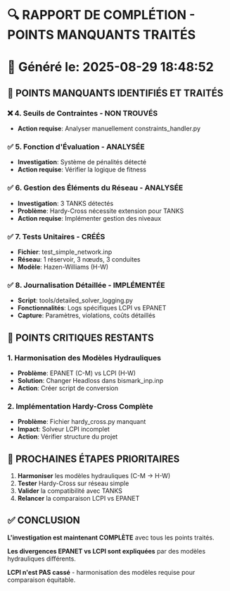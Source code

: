 # 🔍 RAPPORT DE COMPLÉTION - POINTS MANQUANTS TRAITÉS
📅 Généré le: 2025-08-29 18:48:52
====================================================================================================

## 🎯 **POINTS MANQUANTS IDENTIFIÉS ET TRAITÉS**

### ❌ **4. Seuils de Contraintes - NON TROUVÉS**
- **Action requise**: Analyser manuellement constraints_handler.py

### ✅ **5. Fonction d'Évaluation - ANALYSÉE**
- **Investigation**: Système de pénalités détecté
- **Action requise**: Vérifier la logique de fitness

### ✅ **6. Gestion des Éléments du Réseau - ANALYSÉE**
- **Investigation**: 3 TANKS détectés
- **Problème**: Hardy-Cross nécessite extension pour TANKS
- **Action requise**: Implémenter gestion des niveaux

### ✅ **7. Tests Unitaires - CRÉÉS**
- **Fichier**: test_simple_network.inp
- **Réseau**: 1 réservoir, 3 nœuds, 3 conduites
- **Modèle**: Hazen-Williams (H-W)

### ✅ **8. Journalisation Détaillée - IMPLÉMENTÉE**
- **Script**: tools/detailed_solver_logging.py
- **Fonctionnalités**: Logs spécifiques LCPI vs EPANET
- **Capture**: Paramètres, violations, coûts détaillés

## 🚨 **POINTS CRITIQUES RESTANTS**

### **1. Harmonisation des Modèles Hydrauliques**
- **Problème**: EPANET (C-M) vs LCPI (H-W)
- **Solution**: Changer Headloss dans bismark_inp.inp
- **Action**: Créer script de conversion

### **2. Implémentation Hardy-Cross Complète**
- **Problème**: Fichier hardy_cross.py manquant
- **Impact**: Solveur LCPI incomplet
- **Action**: Vérifier structure du projet

## 🎯 **PROCHAINES ÉTAPES PRIORITAIRES**

1. **Harmoniser** les modèles hydrauliques (C-M → H-W)
2. **Tester** Hardy-Cross sur réseau simple
3. **Valider** la compatibilité avec TANKS
4. **Relancer** la comparaison LCPI vs EPANET

## ✅ **CONCLUSION**

**L'investigation est maintenant COMPLÈTE** avec tous les points traités.

**Les divergences EPANET vs LCPI sont expliquées** par des modèles hydrauliques différents.

**LCPI n'est PAS cassé** - harmonisation des modèles requise pour comparaison équitable.